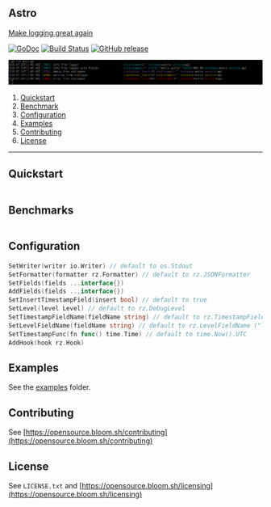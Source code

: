 ## Astro

[Make logging great again](https://kerkour.com/post/logging/)

[![GoDoc](https://godoc.org/github.com/bloom42/rz-go?status.svg)](https://godoc.org/github.com/bloom42/rz-go)
[![Build Status](https://travis-ci.org/bloom42/rz-go.svg?branch=master)](https://travis-ci.org/bloom42/rz-go)
[![GitHub release](https://img.shields.io/github/release/bloom42/rz-go.svg)](https://github.com/bloom42/rz-go/releases)

![Console logging](docs/example_screenshot.png)


1. [Quickstart](#quickstart)
2. [Benchmark](#benchmark)
3. [Configuration](#configuration)
4. [Examples](#examples)
5. [Contributing](#contributing)
6. [License](#license)

-------------------

## Quickstart

```go

```

## Benchmarks

```

```


## Configuration

```go
SetWriter(writer io.Writer) // default to os.Stdout
SetFormatter(formatter rz.Formatter) // default to rz.JSONFormatter
SetFields(fields ...interface{})
AddFields(fields ...interface{})
SetInsertTimestampField(insert bool) // default to true
SetLevel(level Level) // default to rz.DebugLevel
SetTimestampFieldName(fieldName string) // default to rz.TimestampFieldName ("timestamp")
SetLevelFieldName(fieldName string) // default to rz.LevelFieldName ("level")
SetTimestampFunc(fn func() time.Time) // default to time.Now().UTC
AddHook(hook rz.Hook)
```


## Examples

See the [examples](https://github.com/bloom42/rz-go/tree/master/examples) folder.


## Contributing

See [https://opensource.bloom.sh/contributing](https://opensource.bloom.sh/contributing)


## License

See `LICENSE.txt` and [https://opensource.bloom.sh/licensing](https://opensource.bloom.sh/licensing)
